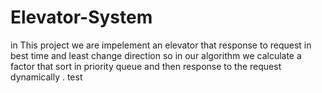 # Elevator-System
in This project we are impelement an elevator that response to request in best time and least change direction
so in our algorithm we calculate a factor that sort in priority queue and then response to the request dynamically
. test
